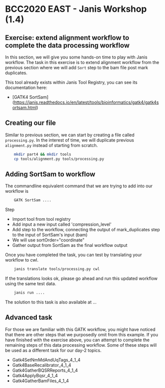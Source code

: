 # BCC2020 EAST - Janis Workshop (1.4)

## Exercise: extend alignment workflow to complete the data processing workflow

In this section, we will give you some hands-on time to play  with Janis workflow. The task in this exercise is to extend alignment workflow from the previous section where we will add `Sort` step to the bam file post mark duplicates. 

This tool already exists within Janis Tool Registry, you can see its documentation here:

- [GATK4 SortSam] (https://janis.readthedocs.io/en/latest/tools/bioinformatics/gatk4/gatk4sortsam.html)


## Creating our file

Similar to previous section, we can start by creating a file called `processing.py`. In the interest of time, we will duplicate previous `alignment.py` instead of starting from scratch. 

```bash
    mkdir part4 && mkdir tools
    cp tools/alignment.py tools/processing.py
```

## Adding SortSam to workflow

The commandline equivalent command that we are trying to add into our workflow is 

```bash
    GATK SortSam .... 
```

Step
- Import tool from tool registry
- Add input a new input called 'compression_level' 
- Add step to the workflow, connecting the output of mark_duplicates step to the input of SortSam's input (bam)
- We will use sortOrder="coordinate"
- Gather output from SortSam as the final workflow output

Once you have completed the task, you can test by translating your workflow to cwl. 

```bash
    janis translate tools/processing.py cwl
```

If the translations looks ok, please go ahead and run this updated workflow using the same test data. 

```bash
    janis run ....
```

The solution to this task is also available at ...


## Advanced task

For those we are familiar with this GATK workflow, you might have noticed that there are other steps that we purposedly omit from this example. If you have finished with the exercise above, you can attempt to complete the remaining steps of this data processing workflow. Some of these steps will be used as a different task for our day-2 topics. 

- Gatk4SetNmMdAndUqTags_4_1_4
- Gatk4BaseRecalibrator_4_1_4
- Gatk4GatherBQSRReports_4_1_4
- Gatk4ApplyBqsr_4_1_4
- Gatk4GatherBamFiles_4_1_4